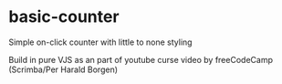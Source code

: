 # basic-counter

Simple on-click counter with little to none styling

Build in pure VJS as an part of youtube curse video by freeCodeCamp (Scrimba/Per Harald Borgen)
